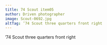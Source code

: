 ```yaml
---
title: 74 Scout item05
author: Driven photographer
image: Scout-0692.jpg
altTag: ’74 Scout three quarters front right
---
```


’74 Scout three quarters front right